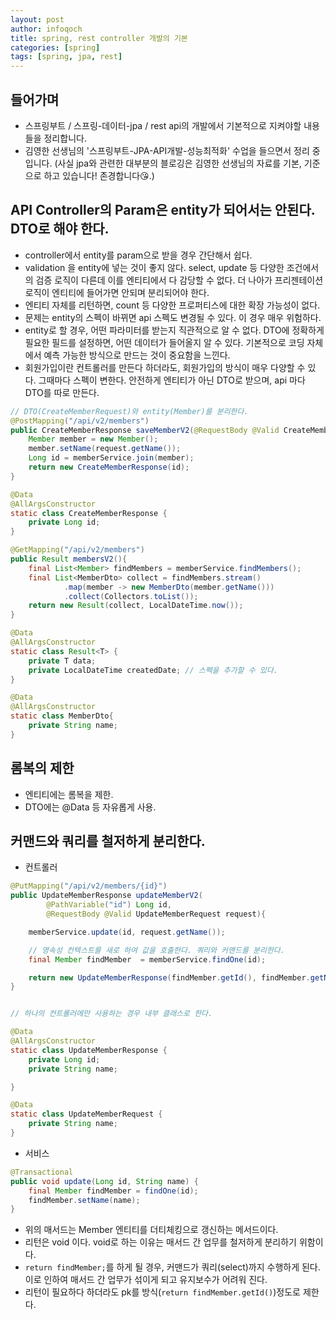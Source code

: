 ```yaml
---
layout: post
author: infoqoch
title: spring, rest controller 개발의 기본
categories: [spring]
tags: [spring, jpa, rest]
---
```


## 들어가며
- 스프링부트 / 스프링-데이터-jpa / rest api의 개발에서 기본적으로 지켜야할 내용들을 정리합니다.
- 김영한 선생님의 '스프링부트-JPA-API개발-성능최적화' 수업을 들으면서 정리 중입니다. (사실 jpa와 관련한 대부분의 블로깅은 김영한 선생님의 자료를 기본, 기준으로 하고 있습니다! 존경합니다😘.)

## API Controller의 Param은 entity가 되어서는 안된다. DTO로 해야 한다. 
- controller에서 entity를 param으로 받을 경우 간단해서 쉽다.
- validation 을 entity에 넣는 것이 좋지 않다. select, update 등 다양한 조건에서의 검증 로직이 다른데 이를 엔티티에서 다 감당할 수 없다. 더 나아가 프리젠테이션 로직이 엔티티에 들어가면 안되며 분리되어야 한다. 
- 엔티티 자체를 리턴하면, count 등 다양한 프로퍼티스에 대한 확장 가능성이 없다. 
- 문제는 entity의 스펙이 바뀌면 api 스펙도 변경될 수 있다. 이 경우 매우 위험하다.
- entity로 할 경우, 어떤 파라미터를 받는지 직관적으로 알 수 없다. DTO에 정확하게 필요한 필드를 설정하면, 어떤 데이터가 들어올지 알 수 있다. 기본적으로 코딩 자체에서 예측 가능한 방식으로 만드는 것이 중요함을 느낀다. 
- 회원가입이란 컨트롤러를 만든다 하더라도, 회원가입의 방식이 매우 다양할 수 있다. 그때마다 스펙이 변한다. 안전하게 엔티티가 아닌 DTO로 받으며, api 마다 DTO를 따로 만든다. 


```java
// DTO(CreateMemberRequest)와 entity(Member)를 분리한다.
@PostMapping("/api/v2/members")
public CreateMemberResponse saveMemberV2(@RequestBody @Valid CreateMemberRequest request){
    Member member = new Member();
    member.setName(request.getName());
    Long id = memberService.join(member);
    return new CreateMemberResponse(id);
}

@Data
@AllArgsConstructor
static class CreateMemberResponse {
    private Long id;
}

@GetMapping("/api/v2/members")
public Result membersV2(){
    final List<Member> findMembers = memberService.findMembers();
    final List<MemberDto> collect = findMembers.stream()
            .map(member -> new MemberDto(member.getName()))
            .collect(Collectors.toList());
    return new Result(collect, LocalDateTime.now());
}

@Data
@AllArgsConstructor
static class Result<T> {
    private T data;
    private LocalDateTime createdDate; // 스펙을 추가할 수 있다.
}

@Data
@AllArgsConstructor
static class MemberDto{
    private String name;
}
```

## 롬복의 제한
- 엔티티에는 롬복을 제한.
- DTO에는 @Data 등 자유롭게 사용. 

## 커맨드와 쿼리를 철저하게 분리한다.

- 컨트롤러 

```java
@PutMapping("/api/v2/members/{id}")
public UpdateMemberResponse updateMemberV2(
        @PathVariable("id") Long id,
        @RequestBody @Valid UpdateMemberRequest request){

    memberService.update(id, request.getName());

    // 영속성 컨텍스트를 새로 하여 값을 호출한다. 쿼리와 커맨드를 분리한다.
    final Member findMember  = memberService.findOne(id);

    return new UpdateMemberResponse(findMember.getId(), findMember.getName());
}


// 하나의 컨트롤러에만 사용하는 경우 내부 클래스로 한다.

@Data
@AllArgsConstructor
static class UpdateMemberResponse {
    private Long id;
    private String name;

}

@Data
static class UpdateMemberRequest {
    private String name;
}
```

- 서비스

```java
@Transactional
public void update(Long id, String name) {
    final Member findMember = findOne(id);
    findMember.setName(name);
}
```

- 위의 매서드는 Member 엔티티를 더티체킹으로 갱신하는 메서드이다.
- 리턴은 void 이다. void로 하는 이유는 매서드 간 업무를 철저하게 분리하기 위함이다. 
- `return findMember;`를 하게 될 경우, 커맨드가 쿼리(select)까지 수행하게 된다. 이로 인하여 매서드 간 업무가 섞이게 되고 유지보수가 어려워 진다. 
- 리턴이 필요하다 하더라도 pk를 방식(`return findMember.getId()`)정도로 제한다. 